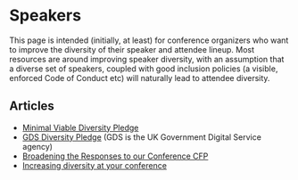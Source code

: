 # Speakers

This page is intended (initially, at least) for conference
organizers who want to improve the diversity of their speaker and
attendee lineup. Most resources are around improving speaker
diversity, with an assumption that a diverse set of speakers,
coupled with good inclusion policies (a visible, enforced Code of
Conduct etc) will naturally lead to attendee diversity.

## Articles

- [Minimal Viable Diversity Pledge](http://minimumviablediversitypledge.com/)
- [GDS Diversity Pledge](https://gds.blog.gov.uk/2016/03/08/gds-and-gender-diversity-at-conferences-and-events/) (GDS is the UK Government Digital Service agency)
- [Broadening the Responses to our Conference CFP](https://medium.com/@geek_manager/broadening-the-responses-to-our-conference-cfp-a22f120fa941)
- [Increasing diversity at your conference](https://www.ashedryden.com/blog/increasing-diversity-at-your-conference)
